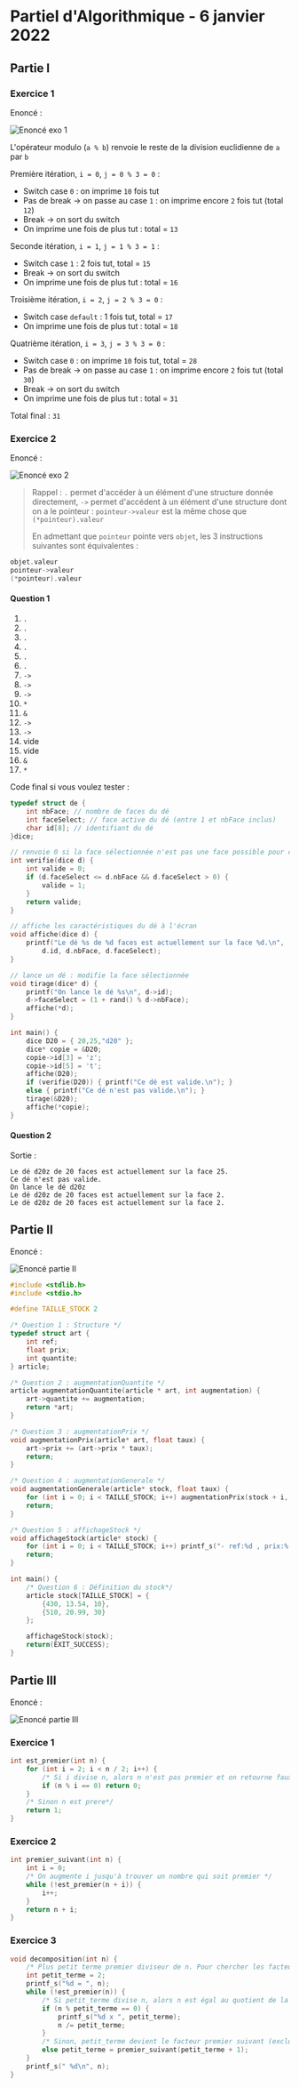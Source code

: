 # Partiel d'Algorithmique - 6 janvier 2022

## Partie I

### Exercice 1

Enoncé :

![Enoncé exo 1](./images/Partiel_22/exo1_enonce.png)

L'opérateur modulo (`a % b`) renvoie le reste de la division euclidienne de `a` par `b`

Première itération, `i = 0`, `j = 0 % 3 = 0` :

- Switch case `0` : on imprime `10` fois tut
- Pas de break -> on passe au case `1` : on imprime encore `2` fois tut (total `12`)
- Break -> on sort du switch
- On imprime une fois de plus tut : total = `13`

Seconde itération, `i = 1`, `j = 1 % 3 = 1` :

- Switch case `1` : 2 fois tut, total = `15`
- Break -> on sort du switch
- On imprime une fois de plus tut : total = `16`

Troisième itération, `i = 2`, `j = 2 % 3 = 0` :

- Switch case `default` : 1 fois tut, total = `17`
- On imprime une fois de plus tut : total = `18`

Quatrième itération, `i = 3`, `j = 3 % 3 = 0` :

- Switch case `0` : on imprime `10` fois tut, total = `28`
- Pas de break -> on passe au case `1` : on imprime encore `2` fois tut (total `30`)
- Break -> on sort du switch
- On imprime une fois de plus tut : total = `31`

Total final : `31`

### Exercice 2

Enoncé :

![Enoncé exo 2](images/Partiel_22/exo2_enonce.png)

> Rappel : `.` permet d'accéder à un élément d'une structure donnée directement, `->` permet d'accédent à un élément d'une structure dont on a le pointeur : `pointeur->valeur` est la même chose que `(*pointeur).valeur`
> 
> En admettant que `pointeur` pointe vers `objet`, les 3 instructions suivantes sont équivalentes :

```c
objet.valeur
pointeur->valeur
(*pointeur).valeur
```

#### Question 1

1) `.`
2) `.`
3) `.`
4) `.`
5) `.`
6) `.`
7) `->`
8) `->`
9) `->`
10) `*`
11) `&`
12) `->`
13) `->`
14) vide
15) vide
16) `&`
17) `*`

Code final si vous voulez tester :

```c
typedef struct de {
    int nbFace; // nombre de faces du dé
    int faceSelect; // face active du dé (entre 1 et nbFace inclus)
    char id[8]; // identifiant du dé
}dice;

// renvoie 0 si la face sélectionnée n'est pas une face possible pour ce dé
int verifie(dice d) {
    int valide = 0;
    if (d.faceSelect <= d.nbFace && d.faceSelect > 0) {
        valide = 1;
    }
    return valide;
}

// affiche les caractéristiques du dé à l'écran
void affiche(dice d) {
    printf("Le dé %s de %d faces est actuellement sur la face %d.\n",
        d.id, d.nbFace, d.faceSelect);
}

// lance un dé : modifie la face sélectionnée
void tirage(dice* d) {
    printf("On lance le dé %s\n", d->id);
    d->faceSelect = (1 + rand() % d->nbFace);
    affiche(*d);
}

int main() {
    dice D20 = { 20,25,"d20" };
    dice* copie = &D20;
    copie->id[3] = 'z';
    copie->id[5] = 't';
    affiche(D20);
    if (verifie(D20)) { printf("Ce dé est valide.\n"); }
    else { printf("Ce dé n'est pas valide.\n"); }
    tirage(&D20);
    affiche(*copie);
}
```

#### Question 2

Sortie :

```console
Le dé d20z de 20 faces est actuellement sur la face 25.
Ce dé n'est pas valide.
On lance le dé d20z
Le dé d20z de 20 faces est actuellement sur la face 2.
Le dé d20z de 20 faces est actuellement sur la face 2.
```

## Partie II

Enoncé :

![Enoncé partie II](images/Partiel_22/partie_2.png)

```c
#include <stdlib.h>
#include <stdio.h>

#define TAILLE_STOCK 2

/* Question 1 : Structure */
typedef struct art {
    int ref;
    float prix;
    int quantite;
} article;

/* Question 2 : augmentationQuantite */
article augmentationQuantite(article * art, int augmentation) {
    art->quantite += augmentation;
    return *art;
}

/* Question 3 : augmentationPrix */
void augmentationPrix(article* art, float taux) {
    art->prix += (art->prix * taux);
    return;
}

/* Question 4 : augmentationGenerale */
void augmentationGenerale(article* stock, float taux) {
    for (int i = 0; i < TAILLE_STOCK; i++) augmentationPrix(stock + i, taux);
    return;
}

/* Question 5 : affichageStock */
void affichageStock(article* stock) {
    for (int i = 0; i < TAILLE_STOCK; i++) printf_s("- ref:%d , prix:%.2f , quantite:%d\n", (stock + i)->ref, (stock + i)->prix, (stock + i)->quantite);
    return;
}

int main() {
    /* Question 6 : Définition du stock*/
    article stock[TAILLE_STOCK] = {
        {430, 13.54, 10},
        {510, 20.99, 30}
    };

    affichageStock(stock);
    return(EXIT_SUCCESS);
}
```

## Partie III

Enoncé :

![Enoncé partie III](images/Partiel_22/partie_3.png)

### Exercice 1

```c
int est_premier(int n) {
    for (int i = 2; i < n / 2; i++) {
        /* Si i divise n, alors n n'est pas premier et on retourne faux */
        if (n % i == 0) return 0;
    }
    /* Sinon n est prere*/
    return 1;
}
```

### Exercice 2

```c
int premier_suivant(int n) {
    int i = 0;
    /* On augmente i jusqu'à trouver un nombre qui soit premier */
    while (!est_premier(n + i)) {
        i++;
    }
    return n + i;
}
```

### Exercice 3

```c
void decomposition(int n) {
    /* Plus petit terme premier diviseur de n. Pour chercher les facteurs premier de n, on divise d'abord par 2, puis 3, etc. C'est pareil pour petit_terme, il commence à 2 puis augmente dès qu'il n'est plus diviseur de n */
    int petit_terme = 2;
    printf_s("%d = ", n);
    while (!est_premier(n)) {
        /* Si petit_terme divise n, alors n est égal au quotient de la division, et on imprime un terme en plus */
        if (n % petit_terme == 0) {
            printf_s("%d x ", petit_terme);
            n /= petit_terme;
        }
        /* Sinon, petit_terme devient le facteur premier suivant (excluant lui-même, d'où le +1)*/
        else petit_terme = premier_suivant(petit_terme + 1);
    }
    printf_s(" %d\n", n);
}
```

